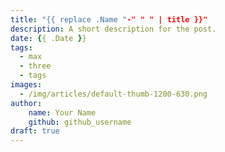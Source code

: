 ```yaml
---
title: "{{ replace .Name "-" " " | title }}"
description: A short description for the post.
date: {{ .Date }}
tags: 
  - max
  - three
  - tags
images:
  - /img/articles/default-thumb-1200-630.png
author:
    name: Your Name
    github: github_username
draft: true
---
```


